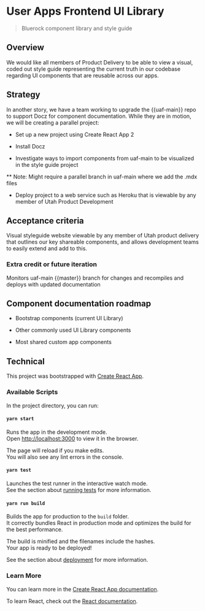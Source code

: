 # User Apps Frontend UI Library

> Bluerock component library and style guide

## Overview

We would like all members of Product Delivery to be able to view a visual, coded out style guide representing the current truth in our codebase regarding UI components that are reusable across our apps.

## Strategy

In another story, we have a team working to upgrade the {{uaf-main}} repo to support Docz for component documentation. While they are in motion, we will be creating a parallel project:

* Set up a new project using Create React App 2

* Install Docz

* Investigate ways to import components from uaf-main to be visualized in the style guide project

** Note: Might require a parallel branch in uaf-main where we add the .mdx files

* Deploy project to a web service such as Heroku that is viewable by any member of Utah Product Development

## Acceptance criteria

Visual styleguide website viewable by any member of Utah product delivery that outlines our key shareable components, and allows development teams to easily extend and add to this.

### Extra credit or future iteration

Monitors uaf-main {{master}} branch for changes and recompiles and deploys with updated documentation

## Component documentation roadmap

* Bootstrap components (current UI Library)

* Other commonly used UI Library components

* Most shared custom app components

## Technical

This project was bootstrapped with [Create React App](https://github.com/facebook/create-react-app).

### Available Scripts

In the project directory, you can run:

#### `yarn start`

Runs the app in the development mode.<br>
Open [http://localhost:3000](http://localhost:3000) to view it in the browser.

The page will reload if you make edits.<br>
You will also see any lint errors in the console.

#### `yarn test`

Launches the test runner in the interactive watch mode.<br>
See the section about [running tests](https://facebook.github.io/create-react-app/docs/running-tests) for more information.

#### `yarn run build`

Builds the app for production to the `build` folder.<br>
It correctly bundles React in production mode and optimizes the build for the best performance.

The build is minified and the filenames include the hashes.<br>
Your app is ready to be deployed!

See the section about [deployment](https://facebook.github.io/create-react-app/docs/deployment) for more information.

### Learn More

You can learn more in the [Create React App documentation](https://facebook.github.io/create-react-app/docs/getting-started).

To learn React, check out the [React documentation](https://reactjs.org/).
